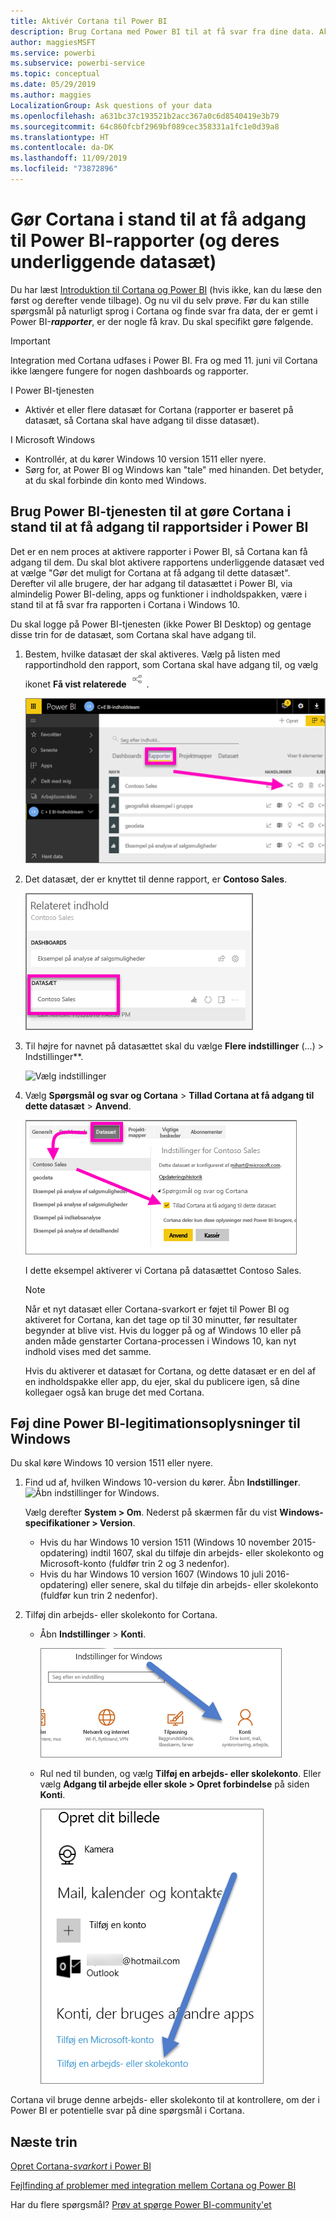 ```yaml
---
title: Aktivér Cortana til Power BI
description: Brug Cortana med Power BI til at få svar fra dine data. Aktivér Cortana for hvert Power BI-datasæt, og gør derefter Cortana i stand til at få adgang til dine datasæt fra Windows-enheder.
author: maggiesMSFT
ms.service: powerbi
ms.subservice: powerbi-service
ms.topic: conceptual
ms.date: 05/29/2019
ms.author: maggies
LocalizationGroup: Ask questions of your data
ms.openlocfilehash: a631bc37c193521b2acc367a0c6d8540419e3b79
ms.sourcegitcommit: 64c860fcbf2969bf089cec358331a1fc1e0d39a8
ms.translationtype: HT
ms.contentlocale: da-DK
ms.lasthandoff: 11/09/2019
ms.locfileid: "73872896"
---
```

# <a name="enable-cortana-to-access-power-bi-reports-and-their-underlying-datasets"></a>Gør Cortana i stand til at få adgang til Power BI-rapporter (og deres underliggende datasæt)
Du har læst [Introduktion til Cortana og Power BI](service-cortana-intro.md) (hvis ikke, kan du læse den først og derefter vende tilbage). Og nu vil du selv prøve.  Før du kan stille spørgsmål på naturligt sprog i Cortana og finde svar fra data, der er gemt i Power BI-***rapporter***, er der nogle få krav. Du skal specifikt gøre følgende.

> [!IMPORTANT]
> Integration med Cortana udfases i Power BI. Fra og med 11. juni vil Cortana ikke længere fungere for nogen dashboards og rapporter.

I Power BI-tjenesten

* Aktivér et eller flere datasæt for Cortana (rapporter er baseret på datasæt, så Cortana skal have adgang til disse datasæt).

I Microsoft Windows

* Kontrollér, at du kører Windows 10 version 1511 eller nyere.
* Sørg for, at Power BI og Windows kan "tale" med hinanden. Det betyder, at du skal forbinde din konto med Windows.

## <a name="use-power-bi-service-to-enable-cortana-to-access-report-pages-in-power-bi"></a>Brug Power BI-tjenesten til at gøre Cortana i stand til at få adgang til rapportsider i Power BI
Det er en nem proces at aktivere rapporter i Power BI, så Cortana kan få adgang til dem.  Du skal blot aktivere rapportens underliggende datasæt ved at vælge "Gør det muligt for Cortana at få adgang til dette datasæt". Derefter vil alle brugere, der har adgang til datasættet i Power BI, via almindelig Power BI-deling, apps og funktioner i indholdspakken, være i stand til at få svar fra rapporten i Cortana i Windows 10.

Du skal logge på Power BI-tjenesten (ikke Power BI Desktop) og gentage disse trin for de datasæt, som Cortana skal have adgang til.

1. Bestem, hvilke datasæt der skal aktiveres. Vælg på listen med rapportindhold den rapport, som Cortana skal have adgang til, og vælg ikonet **Få vist relaterede** ![](media/service-cortana-enable/power-bi-cortana-view-related-icon.png).
   
    ![Vis relateret indhold](media/service-cortana-enable/power-bi-view-related.png)
2. Det datasæt, der er knyttet til denne rapport, er **Contoso Sales**.
   
    ![Datasættet Contoso Sales](media/service-cortana-enable/power-bi-identify-dataset.png)
3. Til højre for navnet på datasættet skal du vælge **Flere indstillinger** (...) > Indstillinger**.  
   
    ![Vælg indstillinger](media/service-cortana-enable/power-bi-settings-cortana.png)
4. Vælg **Spørgsmål og svar og Cortana** > **Tillad Cortana at få adgang til dette datasæt** > **Anvend**.
   
   ![Cortana-adgang til datasæt](media/service-cortana-enable/power-bi-cortana-enable-new.png)
   
   I dette eksempel aktiverer vi Cortana på datasættet Contoso Sales.
   
   > [!NOTE]
   > Når et nyt datasæt eller Cortana-svarkort er føjet til Power BI og aktiveret for Cortana, kan det tage op til 30 minutter, før resultater begynder at blive vist. Hvis du logger på og af Windows 10 eller på anden måde genstarter Cortana-processen i Windows 10, kan nyt indhold vises med det samme.
   > 
   > Hvis du aktiverer et datasæt for Cortana, og dette datasæt er en del af en indholdspakke eller app, du ejer, skal du publicere igen, så dine kollegaer også kan bruge det med Cortana.
   > 
   > 

## <a name="add-your-power-bi-credentials-to-windows"></a>Føj dine Power BI-legitimationsoplysninger til Windows
Du skal køre Windows 10 version 1511 eller nyere.

1. Find ud af, hvilken Windows 10-version du kører. Åbn **Indstillinger**.
    ![Åbn indstillinger for Windows](media/service-cortana-enable/power-bi-cortana-windows.png).

    Vælg derefter **System > Om**. Nederst på skærmen får du vist **Windows-specifikationer > Version**.

   * Hvis du har Windows 10 version 1511 (Windows 10 november 2015-opdatering) indtil 1607, skal du tilføje din arbejds- eller skolekonto og Microsoft-konto (fuldfør trin 2 og 3 nedenfor).
   * Hvis du har Windows 10 version 1607 (Windows 10 juli 2016-opdatering) eller senere, skal du tilføje din arbejds- eller skolekonto (fuldfør kun trin 2 nedenfor).
1. Tilføj din arbejds- eller skolekonto for Cortana.
   
   * Åbn **Indstillinger** > **Konti**.
     
       ![Indstillinger - Konti](media/service-cortana-enable/power-bi-windows-accounts.png)
   * Rul ned til bunden, og vælg **Tilføj en arbejds- eller skolekonto**. Eller vælg **Adgang til arbejde eller skole > Opret forbindelse** på siden **Konti**.
     
     ![Tilføj arbejdskonto](media/service-cortana-enable/power-bi-add-work-account2.png)

Cortana vil bruge denne arbejds- eller skolekonto til at kontrollere, om der i Power BI er potentielle svar på dine spørgsmål i Cortana.

## <a name="next-steps"></a>Næste trin
[Opret Cortana-*svarkort* i Power BI](service-cortana-answer-cards.md)

[Fejlfinding af problemer med integration mellem Cortana og Power BI](service-cortana-troubleshoot.md)

Har du flere spørgsmål? [Prøv at spørge Power BI-community'et](https://community.powerbi.com/)

